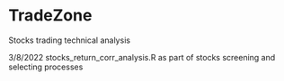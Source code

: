 # TradeZone
Stocks trading technical analysis

3/8/2022 
stocks_return_corr_analysis.R as part of stocks screening and selecting processes
